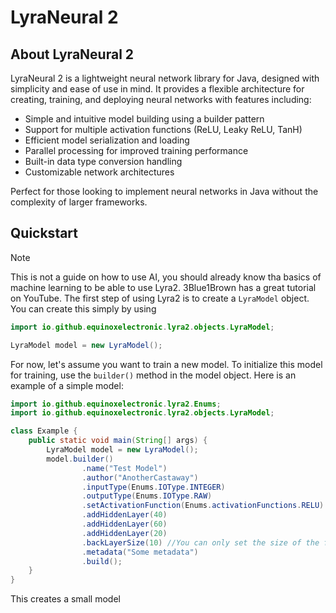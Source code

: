 # LyraNeural 2
## About LyraNeural 2
LyraNeural 2 is a lightweight neural network library for Java, designed with simplicity and ease of use in mind. It provides a flexible architecture for creating, training, and deploying neural networks with features including:

- Simple and intuitive model building using a builder pattern
- Support for multiple activation functions (ReLU, Leaky ReLU, TanH)
- Efficient model serialization and loading
- Parallel processing for improved training performance
- Built-in data type conversion handling
- Customizable network architectures

Perfect for those looking to implement neural networks in Java without the complexity of larger frameworks.

## Quickstart
> [!NOTE]
> This is not a guide on how to use AI, you should already know tha basics of machine learning to be able to use Lyra2. 3Blue1Brown has a great tutorial on YouTube.
The first step of using Lyra2 is to create a `LyraModel` object. You can create this simply by using

```java
import io.github.equinoxelectronic.lyra2.objects.LyraModel;

LyraModel model = new LyraModel();
```
For now, let's assume you want to train a new model. To initialize this model for training, use the `builder()` method in the 
model object. Here is an example of a simple model:

```java
import io.github.equinoxelectronic.lyra2.Enums;
import io.github.equinoxelectronic.lyra2.objects.LyraModel;

class Example {
    public static void main(String[] args) {
        LyraModel model = new LyraModel();
        model.builder()
                .name("Test Model")
                .author("AnotherCastaway")
                .inputType(Enums.IOType.INTEGER)
                .outputType(Enums.IOType.RAW)
                .setActivationFunction(Enums.activationFunctions.RELU)
                .addHiddenLayer(40)
                .addHiddenLayer(60)
                .addHiddenLayer(20)
                .backLayerSize(10) //You can only set the size of the front/back layer if it's datatype is RAW
                .metadata("Some metadata")
                .build();
    }
}
```

This creates a small model